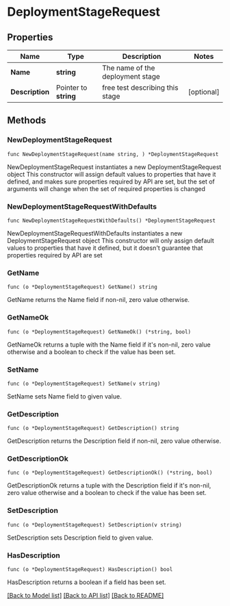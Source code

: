 # DeploymentStageRequest

## Properties

Name | Type | Description | Notes
------------ | ------------- | ------------- | -------------
**Name** | **string** | The name of the deployment stage | 
**Description** | Pointer to **string** | free test describing this stage | [optional] 

## Methods

### NewDeploymentStageRequest

`func NewDeploymentStageRequest(name string, ) *DeploymentStageRequest`

NewDeploymentStageRequest instantiates a new DeploymentStageRequest object
This constructor will assign default values to properties that have it defined,
and makes sure properties required by API are set, but the set of arguments
will change when the set of required properties is changed

### NewDeploymentStageRequestWithDefaults

`func NewDeploymentStageRequestWithDefaults() *DeploymentStageRequest`

NewDeploymentStageRequestWithDefaults instantiates a new DeploymentStageRequest object
This constructor will only assign default values to properties that have it defined,
but it doesn't guarantee that properties required by API are set

### GetName

`func (o *DeploymentStageRequest) GetName() string`

GetName returns the Name field if non-nil, zero value otherwise.

### GetNameOk

`func (o *DeploymentStageRequest) GetNameOk() (*string, bool)`

GetNameOk returns a tuple with the Name field if it's non-nil, zero value otherwise
and a boolean to check if the value has been set.

### SetName

`func (o *DeploymentStageRequest) SetName(v string)`

SetName sets Name field to given value.


### GetDescription

`func (o *DeploymentStageRequest) GetDescription() string`

GetDescription returns the Description field if non-nil, zero value otherwise.

### GetDescriptionOk

`func (o *DeploymentStageRequest) GetDescriptionOk() (*string, bool)`

GetDescriptionOk returns a tuple with the Description field if it's non-nil, zero value otherwise
and a boolean to check if the value has been set.

### SetDescription

`func (o *DeploymentStageRequest) SetDescription(v string)`

SetDescription sets Description field to given value.

### HasDescription

`func (o *DeploymentStageRequest) HasDescription() bool`

HasDescription returns a boolean if a field has been set.


[[Back to Model list]](../README.md#documentation-for-models) [[Back to API list]](../README.md#documentation-for-api-endpoints) [[Back to README]](../README.md)


